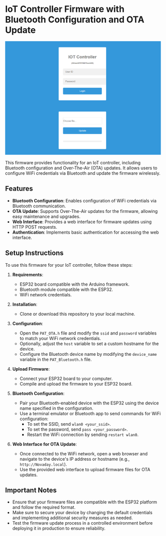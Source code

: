 # IoT Controller Firmware with Bluetooth Configuration and OTA Update
<p align="center">
  <img src="./Image.png" alt="ESP32">
</p>
This firmware provides functionality for an IoT controller, including Bluetooth configuration and Over-The-Air (OTA) updates. It allows users to configure WiFi credentials via Bluetooth and update the firmware wirelessly.

## Features

- **Bluetooth Configuration**: Enables configuration of WiFi credentials via Bluetooth communication.
- **OTA Update**: Supports Over-The-Air updates for the firmware, allowing easy maintenance and upgrades.
- **Web Interface**: Provides a web interface for firmware updates using HTTP POST requests.
- **Authentication**: Implements basic authentication for accessing the web interface.

## Setup Instructions

To use this firmware for your IoT controller, follow these steps:

1. **Requirements**:
   - ESP32 board compatible with the Arduino framework.
   - Bluetooth module compatible with the ESP32.
   - WiFi network credentials.

2. **Installation**:
   - Clone or download this repository to your local machine.

3. **Configuration**:
   - Open the `PAT_OTA.h` file and modify the `ssid` and `password` variables to match your WiFi network credentials.
   - Optionally, adjust the `host` variable to set a custom hostname for the device.
   - Configure the Bluetooth device name by modifying the `device_name` variable in the `PAT_Bluetooth.h` file.

4. **Upload Firmware**:
   - Connect your ESP32 board to your computer.
   - Compile and upload the firmware to your ESP32 board.

5. **Bluetooth Configuration**:
   - Pair your Bluetooth-enabled device with the ESP32 using the device name specified in the configuration.
   - Use a terminal emulator or Bluetooth app to send commands for WiFi configuration:
     - To set the SSID, send `wlan0 <your_ssid>`.
     - To set the password, send `pass <your_password>`.
     - Restart the WiFi connection by sending `restart wlan0`.

6. **Web Interface for OTA Update**:
   - Once connected to the WiFi network, open a web browser and navigate to the device's IP address or hostname (e.g., `http://Novaday.local`).
   - Use the provided web interface to upload firmware files for OTA updates.

## Important Notes

- Ensure that your firmware files are compatible with the ESP32 platform and follow the required format.
- Make sure to secure your device by changing the default credentials and implementing additional security measures as needed.
- Test the firmware update process in a controlled environment before deploying it in production to ensure reliability.



